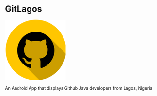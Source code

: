# GitLagos

<img src="https://github.com/wilburt/GitLagos/blob/master/git-lagos-logo.png" width="200px" height="200px"/>

An Android App that displays Github Java developers from Lagos, Nigeria
